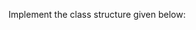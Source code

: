<panel header="{{ icon_Q }} Implement Class Diagram">
<question>

Implement the class structure given below:

<pic src="{{baseUrl}}/modeling/modelingStructures/classDiagramsBasic/images/typicalClasssStructure.png" width="400" />
<p/>

</question>
</panel>

